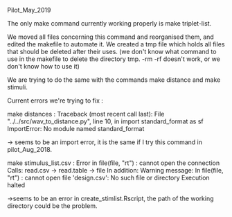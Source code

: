 Pilot_May_2019

The only make command currently working properly is make triplet-list.

We moved all files concerning this command and reorganised them, and edited the makefile to automate it.
We created a tmp file which holds all files that should be deleted after their uses. (we don't know what command to use in the makefile to delete the directory tmp. -rm -rf doesn't work, or we don't know how to use it)

We are trying to do the same with the commands make distance and make stimuli.

Current errors we're trying to fix : 


make distances :
Traceback (most recent call last):
  File "../../src/wav_to_distance.py", line 10, in <module>
    import standard_format as sf
ImportError: No module named standard_format

-> seems to be an import error, it is the same if I try this command in pilot_Aug_2018.

make stimulus_list.csv :
Error in file(file, "rt") : cannot open the connection
Calls: read.csv -> read.table -> file
In addition: Warning message:
In file(file, "rt") :
  cannot open file 'design.csv': No such file or directory
Execution halted

->seems to be an error in create_stimlist.Rscript, the path of the working directory could be the problem.
